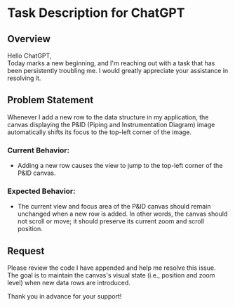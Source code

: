 # Task Description for ChatGPT

## Overview

Hello ChatGPT,  
Today marks a new beginning, and I'm reaching out with a task that has been persistently troubling me. I would greatly appreciate your assistance in resolving it.

## Problem Statement

Whenever I add a new row to the data structure in my application, the canvas displaying the P&ID (Piping and Instrumentation Diagram) image automatically shifts its focus to the top-left corner of the image.

### Current Behavior:
- Adding a new row causes the view to jump to the top-left corner of the P&ID canvas.

### Expected Behavior:
- The current view and focus area of the P&ID canvas should remain unchanged when a new row is added. In other words, the canvas should not scroll or move; it should preserve its current zoom and scroll position.

## Request

Please review the code I have appended and help me resolve this issue. The goal is to maintain the canvas's visual state (i.e., position and zoom level) when new data rows are introduced.

Thank you in advance for your support!

